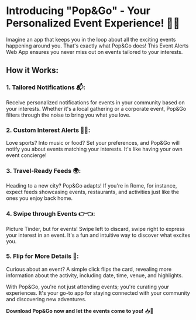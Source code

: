 # Introducing "Pop&Go" - Your Personalized Event Experience! 🎉📱

Imagine an app that keeps you in the loop about all the exciting events happening around you. That's exactly what Pop&Go does! This Event Alerts Web App ensures you never miss out on events tailored to your interests.

## How it Works:

### 1. Tailored Notifications 📬:
Receive personalized notifications for events in your community based on your interests. Whether it's a local gathering or a corporate event, Pop&Go filters through the noise to bring you what you love.

### 2. Custom Interest Alerts 🎵🍔:
Love sports? Into music or food? Set your preferences, and Pop&Go will notify you about events matching your interests. It's like having your own event concierge!

### 3. Travel-Ready Feeds 🌍:
Heading to a new city? Pop&Go adapts! If you're in Rome, for instance, expect feeds showcasing events, restaurants, and activities just like the ones you enjoy back home.

### 4. Swipe through Events 👉👈:
Picture Tinder, but for events! Swipe left to discard, swipe right to express your interest in an event. It's a fun and intuitive way to discover what excites you.

### 5. Flip for More Details 🔄:
Curious about an event? A simple click flips the card, revealing more information about the activity, including date, time, venue, and highlights.

With Pop&Go, you're not just attending events; you're curating your experiences. It's your go-to app for staying connected with your community and discovering new adventures.

**Download Pop&Go now and let the events come to you!** 📥🌟

